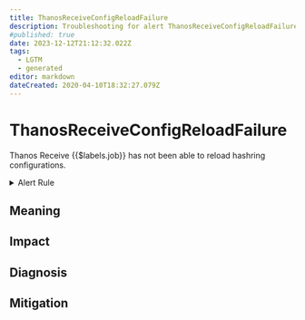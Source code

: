```yaml
---
title: ThanosReceiveConfigReloadFailure
description: Troubleshooting for alert ThanosReceiveConfigReloadFailure
#published: true
date: 2023-12-12T21:12:32.022Z
tags: 
  - LGTM
  - generated
editor: markdown
dateCreated: 2020-04-10T18:32:27.079Z
---
```


# ThanosReceiveConfigReloadFailure

Thanos Receive {{$labels.job}} has not been able to reload hashring configurations.

<details>
  <summary>Alert Rule</summary>

{{% rule "thanos/thanos-receiver.yml" "ThanosReceiveConfigReloadFailure" %}}

{{% comment %}}

```yaml
alert: ThanosReceiveConfigReloadFailure
expr: avg by (job) (thanos_receive_config_last_reload_successful{job=~".*thanos-receive.*"}) != 1
for: 5m
labels:
    severity: warning
annotations:
    summary: Thanos Receive Config Reload Failure (instance {{ $labels.instance }})
    description: |-
        Thanos Receive {{$labels.job}} has not been able to reload hashring configurations.
          VALUE = {{ $value }}
          LABELS = {{ $labels }}
    runbook: https://github.com/srerun/prometheus-alerts/blob/main/content/runbooks/thanos-receiver/ThanosReceiveConfigReloadFailure.md

```

{{% /comment %}}

</details>


## Meaning
[//]: # "Short paragraph that explains what the alert means"


## Impact
[//]: # "What could / will happen if the alert is not addressed"



## Diagnosis
[//]: # "Steps to take to identify the cause of the problem"



## Mitigation
[//]: # "The steps necessary to resolve the alert"
